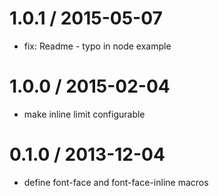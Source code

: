 
1.0.1 / 2015-05-07
==================

 * fix: Readme - typo in node example

1.0.0 / 2015-02-04
==================

 * make inline limit configurable

0.1.0 / 2013-12-04
==================

 * define font-face and font-face-inline macros
